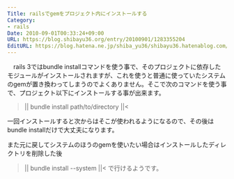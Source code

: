 ```yaml
---
Title: railsでgemをプロジェクト内にインストールする
Category:
- rails
Date: 2010-09-01T00:33:24+09:00
URL: https://blog.shibayu36.org/entry/20100901/1283355204
EditURL: https://blog.hatena.ne.jp/shiba_yu36/shibayu36.hatenablog.com/atom/entry/12704591929888039126
---
```


　rails 3ではbundle installコマンドを使う事で、そのプロジェクトに依存したモジュールがインストールされますが、これを使うと普通に使っていたシステムのgemが置き換わってしまうのでよくありません。そこで次のコマンドを使う事で、プロジェクト以下にインストールする事が出来ます。

>||
bundle install path/to/directory
||<

一回インストールすると次からはそこが使われるようになるので、その後はbundle installだけで大丈夫になります。

また元に戻してシステムのほうのgemを使いたい場合はインストールしたディレクトリを削除した後
>||
bundle install --system
||<
で行けるようです。
